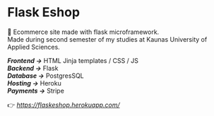 # Flask Eshop #
🛒 Ecommerce site made with flask microframework.<br/>
Made during second semester of my studies at Kaunas University of Applied Sciences.<br/>

***Frontend ->*** HTML Jinja templates / CSS / JS<br/>
***Backend ->*** Flask<br/>
***Database ->*** PostgresSQL<br/>
***Hosting ->*** Heroku<br/>
***Payments ->*** Stripe<br/>

👉 *https://flaskeshop.herokuapp.com/*
